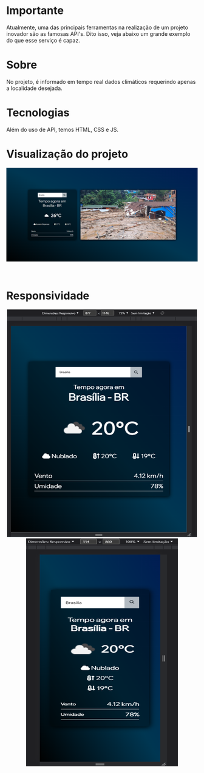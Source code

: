 # Importante

Atualmente, uma das principais ferramentas na realização de um projeto inovador são as famosas API's. 
Dito isso, veja abaixo um grande exemplo do que esse serviço é capaz.

# Sobre

No projeto, é informado em tempo real dados climáticos requerindo apenas a localidade desejada. 

# Tecnologias

Além do uso de API, temos HTML, CSS e JS.

# Visualização do projeto

<p align="center">
 <img src="imagens/to_readme/api_clima_img1.png" alt="" width="700px">
</p>

<p align="center">
 <img src="imagens/to_readme/projeto_gif.gif" alt="" width="700px">
</p>

# Responsividade

<div align="center">
  <img src="imagens/to_readme/resp1.png" alt="" width="500px" height="600px">
  <img src="imagens/to_readme/resp2.png" alt="" width="400px" height="600px">
</div>
